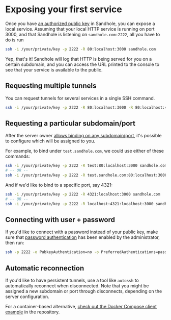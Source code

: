 # Exposing your first service

Once you have [an authorized public key](./configuration.md#adding-users-and-admins) in Sandhole, you can expose a local service. Assuming that your local HTTP service is running on port 3000, and that Sandhole is listening on `sandhole.com:2222`, all you have to do is run

```bash
ssh -i /your/private/key -p 2222 -R 80:localhost:3000 sandhole.com
```

Yep, that's it! Sandhole will log that HTTP is being served for you on a certain subdomain, and you can access the URL printed to the console to see that your service is available to the public.

## Requesting multiple tunnels

You can request tunnels for several services in a single SSH command.

```bash
ssh -i /your/private/key -p 2222 -R 80:localhost:3000 -R 80:localhost:4000 -R 22:localhost:5000 sandhole.com
```

## Requesting a particular subdomain/port

After the server owner [allows binding on any subdomain/port](configuration.md#allow-binding-on-any-subdomainsports), it's possible to configure which will be assigned to you.

For example, to bind under `test.sandhole.com`, we could use either of these commands:

```bash
ssh -i /your/private/key -p 2222 -R test:80:localhost:3000 sandhole.com
# -- OR --
ssh -i /your/private/key -p 2222 -R test.sandhole.com:80:localhost:3000 sandhole.com
```

And if we'd like to bind to a specific port, say 4321:

```bash
ssh -i /your/private/key -p 2222 -R 4321:localhost:3000 sandhole.com
# -- OR --
ssh -i /your/private/key -p 2222 -R localhost:4321:localhost:3000 sandhole.com
```

## Connecting with user + password

If you'd like to connect with a password instead of your public key, make sure that [password authentication](./configuration.md#alternative-authentication-with-password) has been enabled by the administrator, then run:

```bash
ssh -p 2222 -o PubkeyAuthentication=no -o PreferredAuthentications=password username@sandhole.com ...
```

## Automatic reconnection

If you'd like to have persistent tunnels, use a tool like `autossh` to automatically reconnect when disconnected. Note that you might be assigned a new subdomain or port through disconnects, depending on the server configuration.

For a container-based alternative, [check out the Docker Compose client example](https://github.com/EpicEric/sandhole/tree/main/docker-compose-example/client) in the repository.
